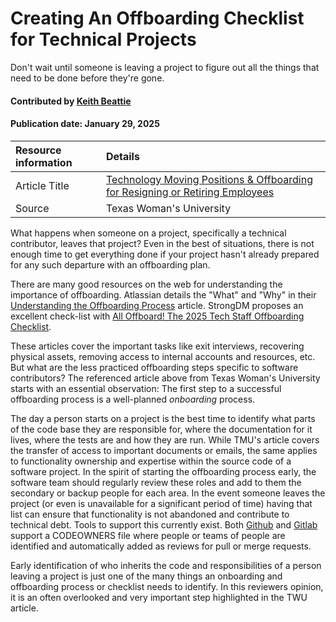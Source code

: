 # Creating An Offboarding Checklist for Technical Projects
<!--deck text start-->
Don't wait until someone is leaving a project to figure out all the things that need to be done before they're gone.
<!--deck text end-->

#### Contributed by [Keith Beattie](https://github.com/ksbeattie "Keith Beattie")
#### Publication date: January 29, 2025

Resource information | Details 
:--- | :--- 
Article Title | [Technology Moving Positions & Offboarding for Resigning or Retiring Employees](https://servicecenter.twu.edu/TDClient/1956/Portal/KB/ArticleDet?ID=128448)
Source | Texas Woman's University

What happens when someone on a project, specifically a technical contributor, leaves that project?
Even in the best of situations, there is not enough time to get everything done if your project
hasn't already prepared for any such departure with an offboarding plan.

There are many good resources on the web for understanding the importance of offboarding.  Atlassian
details the "What" and "Why" in their [Understanding the Offboarding
Process](https://www.atlassian.com/itsm/esm/offboarding) article.  StrongDM proposes an excellent
check-list with [All Offboard! The 2025 Tech Staff Offboarding
Checklist](https://www.strongdm.com/blog/technical-staff-offboarding-checklist).

These articles cover the important tasks like exit interviews, recovering physical assets, removing
access to internal accounts and resources, etc.  But what are the less practiced offboarding steps
specific to software contributors?  The referenced article above from Texas Woman's University
starts with an essential observation: The first step to a successful offboarding process is a
well-planned _onboarding_ process.

The day a person starts on a project is the best time to identify what parts of the code base they
are responsible for, where the documentation for it lives, where the tests are and how they are run.
While TMU's article covers the transfer of access to important documents or emails, the same applies
to functionality ownership and expertise within the source code of a software project.  In the
spirit of starting the offboarding process early, the software team should regularly review these
roles and add to them the secondary or backup people for each area.  In the event someone leaves the
project (or even is unavailable for a significant period of time) having that list can ensure that
functionality is not abandoned and contribute to technical debt.  Tools to support this currently
exist.  Both
[Github](https://docs.github.com/en/repositories/managing-your-repositorys-settings-and-features/customizing-your-repository/about-code-owners)
and [Gitlab](https://docs.gitlab.com/ee/user/project/codeowners/) support a CODEOWNERS file where
people or teams of people are identified and automatically added as reviews for pull or merge
requests.

Early identification of who inherits the code and responsibilities of a person leaving a project is
just one of the many things an onboarding and offboarding process or checklist needs to identify.
In this reviewers opinion, it is an often overlooked and very important step highlighted in the
TWU article.

<!---
Publish: no
Topics: better-planning, software-process-improvement, strategies-for-more-effective-teams
Pinned: no
RSS update: 2025-01-29
--->
